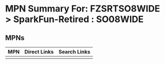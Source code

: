 



# MPN Summary For: FZSRTSO8WIDE > SparkFun-Retired : SO08WIDE

## MPNs
  

|MPN|Direct Links|Search Links|
| :--- | :--- | :--- |
||||
